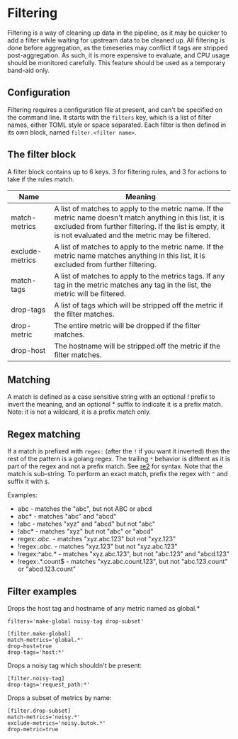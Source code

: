 # Filtering
Filtering is a way of cleaning up data in the pipeline, as it may be quicker to add a filter while waiting for upstream
data to be cleaned up.  All filtering is done before aggregation, as the timeseries may conflict if tags are stripped
post-aggregation.  As such, it is more expensive to evaluate, and CPU usage should be monitored carefully.  This feature
should be used as a temporary band-aid only.

## Configuration
Filtering requires a configuration file at present, and can't be specified on the command line.  It starts with the
`filters` key, which is a list of filter names, either TOML style or space separated.  Each filter is then defined in
its own block, named `filter.<filter name>`.

## The filter block
A filter block contains up to 6 keys.  3 for filtering rules, and 3 for actions to take if the rules match.

| Name            | Meaning
| --------------- | -------
| match-metrics   | A list of matches to apply to the metric name.  If the metric name doesn't match anything in this list, it is excluded from further filtering.  If the list is empty, it is not evaluated and the metric may be filtered.
| exclude-metrics | A list of matches to apply to the metric name.  If the metric name matches anything in this list, it is excluded from further filtering.
| match-tags      | A list of matches to apply to the metrics tags.  If any tag in the metric matches any tag in the list, the metric will be filtered.
| drop-tags       | A list of tags which will be stripped off the metric if the filter matches.
| drop-metric     | The entire metric will be dropped if the filter matches.
| drop-host       | The hostname will be stripped off the metric if the filter matches.

## Matching
A match is defined as a case sensitive string with an optional ! prefix to invert the meaning, and an optional * suffix
to indicate it is a prefix match.  Note: it is not a wildcard, it is a prefix match only.

## Regex matching
If a match is prefixed with `regex:` (after the `!` if you want it inverted) then the rest of the pattern is a golang regex. The trailing `*` behavior is diffrent as it is part of the regex and not a prefix match. See [re2](https://github.com/google/re2/wiki/Syntax) for syntax.  Note that the match is sub-string. To perform an exact match, prefix the regex with `^` and suffix it with `$`.

Examples:
- abc - matches the "abc", but not ABC or abcd
- abc* - matches "abc" and "abcd"
- !abc - matches "xyz" and "abcd" but not "abc"
- !abc* - matches "xyz" but not "abc" or "abcd"
- regex:.*abc.* - matches "xyz.abc.123" but not "xyz.123"
- !regex:.*abc.* - matches "xyz.123" but not "xyz.abc.123"
- !regex:^abc.* - matches "xyz.abc.123", but not "abc.123" and "abcd.123"
- !regex:.*\.count$ - matches "xyz.abc.count.123", but not "abc.123.count" or "abcd.123.count"

## Filter examples

Drops the host tag and hostname of any metric named as global.*
```
filters='make-global noisy-tag drop-subset'

[filter.make-global]
match-metrics='global.*'
drop-host=true
drop-tags='host:*'
```

Drops a noisy tag which shouldn't be present:
```
[filter.noisy-tag]
drop-tags='request_path:*'
```

Drops a subset of metrics by name:
```
[filter.drop-subset]
match-metrics='noisy.*'
exclude-metrics='noisy.butok.*'
drop-metric=true
```

